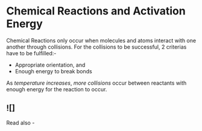 # Chemical Reactions and Activation Energy

Chemical Reactions only occur when molecules and atoms interact with one another through collisions. For the collisions to be successful, 2 criterias have to be fulfilled:-
- Appropriate orientation, and
- Enough energy to break bonds

As *temperature increases*, *more collisions* occur between reactants with enough energy for the reaction to occur.


![]
---
Read also - 